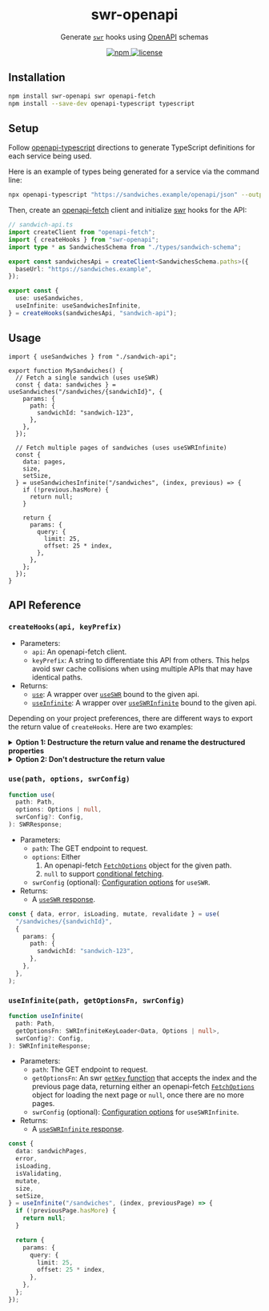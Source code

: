 <p align="center">
  <h1 align="center">swr-openapi</h1>
</p>

<p align="center">Generate <a href="https://swr.vercel.app"><code>swr</code></a> hooks using <a href="https://swagger.io/specification/">OpenAPI</a> schemas</p>

<p align="center">
  <a aria-label="npm" href="https://www.npmjs.com/package/swr-openapi">
    <img alt="npm" src="https://img.shields.io/npm/v/swr-openapi.svg?style=for-the-badge&labelColor=000000">
  </a>
  <a aria-label="license" href="https://github.com/htunnicliff/swr-openapi/blob/main/LICENSE">
    <img alt="license" src="https://img.shields.io/github/license/htunnicliff/swr-openapi.svg?style=for-the-badge&labelColor=000000">
  </a>
</p>

## Installation

```sh
npm install swr-openapi swr openapi-fetch
npm install --save-dev openapi-typescript typescript
```

## Setup

Follow [openapi-typescript](https://openapi-ts.pages.dev/) directions to generate TypeScript definitions for each service being used.

Here is an example of types being generated for a service via the command line:

```sh
npx openapi-typescript "https://sandwiches.example/openapi/json" --output ./types/sandwich-schema.ts
```

Then, create an [openapi-fetch](https://openapi-ts.pages.dev/openapi-fetch/) client and initialize [swr](https://swr.vercel.app/) hooks for the API:

<!-- prettier-ignore -->
```ts
// sandwich-api.ts
import createClient from "openapi-fetch";
import { createHooks } from "swr-openapi";
import type * as SandwichesSchema from "./types/sandwich-schema";

export const sandwichesApi = createClient<SandwichesSchema.paths>({
  baseUrl: "https://sandwiches.example",
});

export const {
  use: useSandwiches,
  useInfinite: useSandwichesInfinite,
} = createHooks(sandwichesApi, "sandwich-api");
```

## Usage

```tsx
import { useSandwiches } from "./sandwich-api";

export function MySandwiches() {
  // Fetch a single sandwich (uses useSWR)
  const { data: sandwiches } = useSandwiches("/sandwiches/{sandwichId}", {
    params: {
      path: {
        sandwichId: "sandwich-123",
      },
    },
  });

  // Fetch multiple pages of sandwiches (uses useSWRInfinite)
  const {
    data: pages,
    size,
    setSize,
  } = useSandwichesInfinite("/sandwiches", (index, previous) => {
    if (!previous.hasMore) {
      return null;
    }

    return {
      params: {
        query: {
          limit: 25,
          offset: 25 * index,
        },
      },
    };
  });
}
```

## API Reference

### `createHooks(api, keyPrefix)`

- Parameters:
  - `api`: An openapi-fetch client.
  - `keyPrefix`: A string to differentiate this API from others. This helps avoid swr cache collisions when using multiple APIs that may have identical paths.
- Returns:
  - [`use`](#usepath-options-swrconfig): A wrapper over [`useSWR`][swr-api] bound to the given api.
  - [`useInfinite`](#useinfinitepath-getoptionsfn-swrconfig): A wrapper over [`useSWRInfinite`][swr-infinite-api] bound to the given api.

Depending on your project preferences, there are different ways to export the return value of `createHooks`. Here are two examples:

<details>
<summary><b>Option 1: Destructure the return value and rename the destructured properties</b></summary>

<!-- prettier-ignore -->
```ts
// sandwich-api.ts
export const {
  use: useSandwiches,
  useInfinite: useSandwichesInfinite
} = createHooks(sandwichesApi, "sandwich-api");
```

```ts
// some-component.tsx
import { useSandwiches } from "./sandwich-api";

export function SomeComponent() {
  const { data, error, isLoading } = useSandwiches("/sandwiches/{sandwichId}", {
    params: {
      path: {
        sandwichId: "sandwich-123",
      },
    },
  });
}
```

</details>

<details>
<summary><b>Option 2: Don't destructure the return value</b></summary>

```ts
// sandwich-api.ts
export const sandwiches = createHooks(sandwichesApi, "sandwich-api");
```

```ts
// some-component.tsx
import { sandwiches } from "./sandwich-api";

export function SomeComponent() {
  const { data, error, isLoading } = sandwiches.use(
    "/sandwiches/{sandwichId}",
    {
      params: {
        path: {
          sandwichId: "sandwich-123",
        },
      },
    },
  );
}
```

</details>

### `use(path, options, swrConfig)`

```ts
function use(
  path: Path,
  options: Options | null,
  swrConfig?: Config,
): SWRResponse;
```

- Parameters:
  - `path`: The GET endpoint to request.
  - `options`: Either
    1. An openapi-fetch [`FetchOptions`](https://openapi-ts.pages.dev/openapi-fetch/api#fetch-options) object for the given path.
    2. `null` to support [conditional fetching](https://swr.vercel.app/docs/conditional-fetching).
  - `swrConfig` (optional): [Configuration options](https://swr.vercel.app/docs/api#options) for `useSWR`.
- Returns:
  - A [`useSWR` response](https://swr.vercel.app/docs/api#return-values).

```ts
const { data, error, isLoading, mutate, revalidate } = use(
  "/sandwiches/{sandwichId}",
  {
    params: {
      path: {
        sandwichId: "sandwich-123",
      },
    },
  },
);
```

### `useInfinite(path, getOptionsFn, swrConfig)`

```ts
function useInfinite(
  path: Path,
  getOptionsFn: SWRInfiniteKeyLoader<Data, Options | null>,
  swrConfig?: Config,
): SWRInfiniteResponse;
```

- Parameters:
  - `path`: The GET endpoint to request.
  - `getOptionsFn`: An swr [`getKey` function](https://swr.vercel.app/docs/pagination#parameters) that accepts the index and the previous page data, returning either an openapi-fetch [`FetchOptions`](https://openapi-ts.pages.dev/openapi-fetch/api#fetch-options) object for loading the next page or `null`, once there are no more pages.
  - `swrConfig` (optional): [Configuration options](https://swr.vercel.app/docs/pagination#parameters) for `useSWRInfinite`.
- Returns:
  - A [`useSWRInfinite` response](https://swr.vercel.app/docs/pagination#return-values).

```ts
const {
  data: sandwichPages,
  error,
  isLoading,
  isValidating,
  mutate,
  size,
  setSize,
} = useInfinite("/sandwiches", (index, previousPage) => {
  if (!previousPage.hasMore) {
    return null;
  }

  return {
    params: {
      query: {
        limit: 25,
        offset: 25 * index,
      },
    },
  };
});
```

[swr-api]: https://swr.vercel.app/docs/api
[swr-infinite-api]: https://swr.vercel.app/docs/pagination#useswrinfinite
